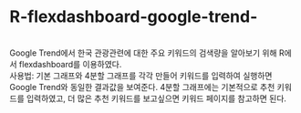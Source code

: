 # R-flexdashboard-google-trend-
<br>
Google Trend에서 한국 관광관련에 대한 주요 키워드의 검색량을 알아보기 위해 R에서 flexdashboard를 이용하였다. 
<br>
사용법: 기본 그래프와 4분할 그래프를 각각 만들어 키워드를 입력하여 실행하면 Google Trend와 동일한 결과값을 보여준다. 4분할 그래프에는 기본적으로 추천 키워드를 입력하였고, 더 많은 추천 키워드를 보고싶으면 키워드 페이지를 참고하면 된다.
